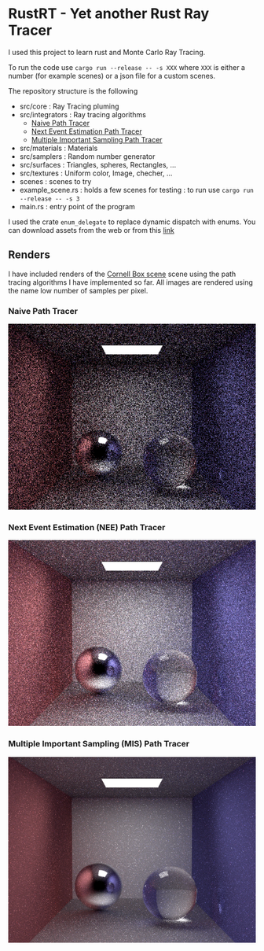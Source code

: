 # RustRT - Yet another Rust Ray Tracer

I used this project to learn rust and Monte Carlo Ray Tracing.


To run the code use
`cargo run --release -- -s XXX`
where `XXX` is either a number (for example scenes) or a json file for a custom scenes.

The repository structure is the following

- src/core : Ray Tracing pluming
- src/integrators : Ray tracing algorithms
  - [Naive Path Tracer](src/integrators/path_tracer_mats.rs)
  - [Next Event Estimation Path Tracer](src/integrators/path_tracer_nee.rs)
  - [Multiple Important Sampling Path Tracer](src/integrators/path_tracer_mis.rs)
- src/materials : Materials
- src/samplers : Random number generator
- src/surfaces : Triangles, spheres, Rectangles, ...
- src/textures : Uniform color, Image, checher, ...
- scenes : scenes to try
- example_scene.rs : holds a few scenes for testing : to run use `cargo run --release -- -s 3`
- main.rs : entry point of the program


I used the crate `enum_delegate` to replace dynamic dispatch with enums. You can download assets from the web or from this [link](https://www.dropbox.com/sh/e8svsmy22xoan8y/AACxsE8_LpUDohmDYx8flEIta?dl=0)

## Renders
I have included renders of the [Cornell Box scene](https://en.wikipedia.org/wiki/Cornell_box) scene using the path tracing algorithms I have implemented so far. All images are rendered using the name low number of samples per pixel.

### Naive Path Tracer
![jensen_mats](images/test_1_mats.png)

### Next Event Estimation (NEE) Path Tracer
![jensen_nee](images/test_2_nee.png)

### Multiple Important Sampling (MIS) Path Tracer
![jensen_mis](images/test_3_mis.png)